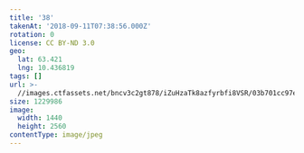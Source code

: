 ```yaml
---
title: '38'
takenAt: '2018-09-11T07:38:56.000Z'
rotation: 0
license: CC BY-ND 3.0
geo:
  lat: 63.421
  lng: 10.436819
tags: []
url: >-
  //images.ctfassets.net/bncv3c2gt878/iZuHzaTk8azfyrbfi8VSR/03b701cc97ea034cbe26cc7fb196f239/38_30751935518_o
size: 1229986
image:
  width: 1440
  height: 2560
contentType: image/jpeg
---
```


